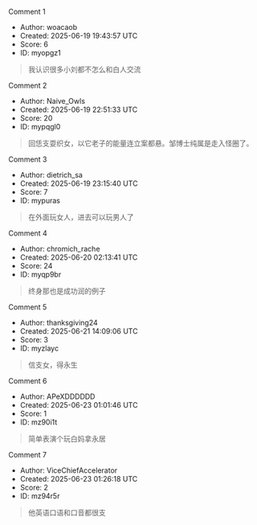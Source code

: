 Comment 1

- Author: woacaob
- Created: 2025-06-19 19:43:57 UTC
- Score: 6
- ID: myopgz1

>  我认识很多小刘都不怎么和白人交流

Comment 2

- Author: Naive_Owls
- Created: 2025-06-19 22:51:33 UTC
- Score: 20
- ID: mypqgl0

> 回恁支耍织女，以它老子的能量连立案都悬。邹博士纯属是走入怪圈了。

Comment 3

- Author: dietrich_sa
- Created: 2025-06-19 23:15:40 UTC
- Score: 7
- ID: mypuras

> 在外面玩女人，进去可以玩男人了

Comment 4

- Author: chromich_rache
- Created: 2025-06-20 02:13:41 UTC
- Score: 24
- ID: myqp9br

> 终身那也是成功润的例子

Comment 5

- Author: thanksgiving24
- Created: 2025-06-21 14:09:06 UTC
- Score: 3
- ID: myzlayc

> 信支女，得永生

Comment 6

- Author: APeXDDDDDD
- Created: 2025-06-23 01:01:46 UTC
- Score: 1
- ID: mz90i1t

> 简单表演个玩白妈拿永居

Comment 7

- Author: ViceChiefAccelerator
- Created: 2025-06-23 01:26:18 UTC
- Score: 2
- ID: mz94r5r

> 他英语口语和口音都很支
